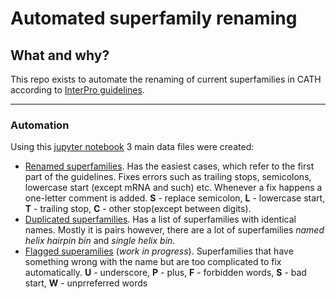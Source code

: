 # Automated superfamily renaming
## What and why?
This repo exists to automate the renaming of current superfamilies in CATH according to [InterPro guidelines](./InterPro_guidelines.md).
***

### Automation

Using this [jupyter notebook]('./renaming.ipynb') 3 main data files were created:
* [Renamed superfamilies](./results/renamed_superfamilies.tsv). Has the easiest cases, which refer to the first part of the guidelines. Fixes errors such as trailing stops, semicolons, lowercase start (except mRNA and such) etc. Whenever a fix happens a one-letter comment is added.
**S** - replace semicolon, **L** - lowercase start, **T** - trailing stop, **C** - other stop(except between digits).    
* [Duplicated superfamilies](./results/duplicates.tsv). Has a list of superfamilies with identical names. Mostly it is pairs however, there are a lot of superfamilies *named helix hairpin bin* and *single helix bin*.
* [Flagged superamilies]('./results/flagged,tsv') (*work in progress*). Superfamilies that have something wrong with the name but are too complicated to fix automatically.
**U** - underscore, **P** - plus, **F** - forbidden words, **S** - bad start, **W** - unprreferred words
